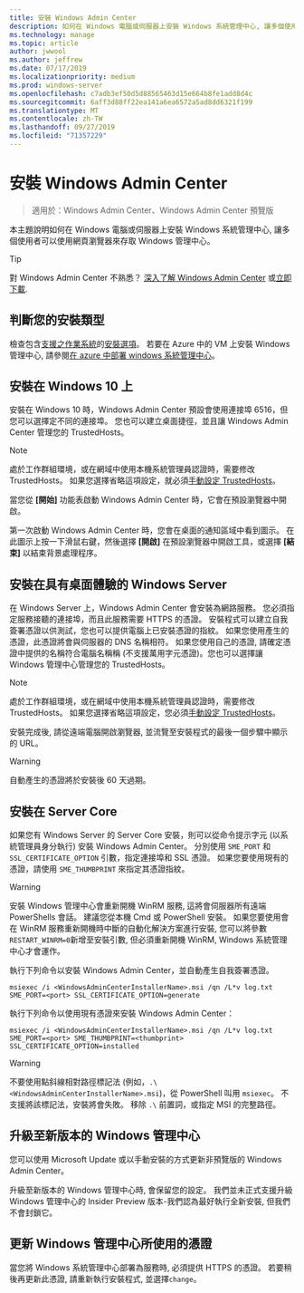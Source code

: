 ```yaml
---
title: 安裝 Windows Admin Center
description: 如何在 Windows 電腦或伺服器上安裝 Windows 系統管理中心, 讓多個使用者可以使用網頁瀏覽器來存取 Windows 管理中心。
ms.technology: manage
ms.topic: article
author: jwwool
ms.author: jeffrew
ms.date: 07/17/2019
ms.localizationpriority: medium
ms.prod: windows-server
ms.openlocfilehash: c7adb3ef50d5d88565463d15e664b8fe1add8d4c
ms.sourcegitcommit: 6aff3d88ff22ea141a6ea6572a5ad8dd6321f199
ms.translationtype: MT
ms.contentlocale: zh-TW
ms.lasthandoff: 09/27/2019
ms.locfileid: "71357229"
---
```

# <a name="install-windows-admin-center"></a>安裝 Windows Admin Center

> 適用於：Windows Admin Center、Windows Admin Center 預覽版

本主題說明如何在 Windows 電腦或伺服器上安裝 Windows 系統管理中心, 讓多個使用者可以使用網頁瀏覽器來存取 Windows 管理中心。

> [!Tip]
> 對 Windows Admin Center 不熟悉？
> [深入了解 Windows Admin Center](../understand/windows-admin-center.md) 或[立即下載](https://aka.ms/windowsadmincenter).

## <a name="determine-your-installation-type"></a>判斷您的安裝類型

檢查包含[支援之作業系統](https://docs.microsoft.com/windows-server/manage/windows-admin-center/plan/installation-options#installation-supported-operating-systems)的[安裝選項](../plan/installation-options.md)。 若要在 Azure 中的 VM 上安裝 Windows 管理中心, 請參閱[在 azure 中部署 windows 系統管理中心](../azure/deploy-wac-in-azure.md)。

## <a name="install-on-windows-10"></a>安裝在 Windows 10 上

安裝在 Windows 10 時，Windows Admin Center 預設會使用連接埠 6516，但您可以選擇定不同的連接埠。 您也可以建立桌面捷徑，並且讓 Windows Admin Center 管理您的 TrustedHosts。

> [!NOTE]
> 處於工作群組環境，或在網域中使用本機系統管理員認證時，需要修改 TrustedHosts。 如果您選擇省略這項設定，就必須[手動設定 TrustedHosts](../support/troubleshooting.md#configure-trustedhosts)。

當您從 **\[開始\]** 功能表啟動 Windows Admin Center 時，它會在預設瀏覽器中開啟。

第一次啟動 Windows Admin Center 時，您會在桌面的通知區域中看到圖示。 在此圖示上按一下滑鼠右鍵，然後選擇 **\[開啟\]** 在預設瀏覽器中開啟工具，或選擇 **\[結束\]** 以結束背景處理程序。

## <a name="install-on-windows-server-with-desktop-experience"></a>安裝在具有桌面體驗的 Windows Server

在 Windows Server 上，Windows Admin Center 會安裝為網路服務。 您必須指定服務接聽的連接埠，而且此服務需要 HTTPS 的憑證。 安裝程式可以建立自我簽署憑證以供測試，您也可以提供電腦上已安裝憑證的指紋。 如果您使用產生的憑證，此憑證將會與伺服器的 DNS 名稱相符。 如果您使用自己的憑證, 請確定憑證中提供的名稱符合電腦名稱稱 (不支援萬用字元憑證)。您也可以選擇讓 Windows 管理中心管理您的 TrustedHosts。

> [!NOTE]
> 處於工作群組環境，或在網域中使用本機系統管理員認證時，需要修改 TrustedHosts。 如果您選擇省略這項設定，您必須[手動設定 TrustedHosts](../support/troubleshooting.md#configure-trustedhosts)。

安裝完成後, 請從遠端電腦開啟瀏覽器, 並流覽至安裝程式的最後一個步驟中顯示的 URL。

> [!WARNING]
> 自動產生的憑證將於安裝後 60 天過期。

## <a name="install-on-server-core"></a>安裝在 Server Core

如果您有 Windows Server 的 Server Core 安裝，則可以從命令提示字元 (以系統管理員身分執行) 安裝 Windows Admin Center。 分別使用 `SME_PORT` 和 `SSL_CERTIFICATE_OPTION` 引數，指定連接埠和 SSL 憑證。 如果您要使用現有的憑證，請使用 `SME_THUMBPRINT` 來指定其憑證指紋。

> [!WARNING]
> 安裝 Windows 管理中心會重新開機 WinRM 服務, 這將會伺服器所有遠端 PowerShells 會話。 建議您從本機 Cmd 或 PowerShell 安裝。 如果您要使用會在 WinRM 服務重新開機時中斷的自動化解決方案進行安裝, 您可以將參數```RESTART_WINRM=0```新增至安裝引數, 但必須重新開機 WinRM, Windows 系統管理中心才會運作。

執行下列命令以安裝 Windows Admin Center，並自動產生自我簽署憑證。

```   
msiexec /i <WindowsAdminCenterInstallerName>.msi /qn /L*v log.txt SME_PORT=<port> SSL_CERTIFICATE_OPTION=generate
```

執行下列命令以使用現有憑證來安裝 Windows Admin Center：

```
msiexec /i <WindowsAdminCenterInstallerName>.msi /qn /L*v log.txt SME_PORT=<port> SME_THUMBPRINT=<thumbprint> SSL_CERTIFICATE_OPTION=installed
```

> [!WARNING]
> 不要使用點斜線相對路徑標記法 (例如，`.\<WindowsAdminCenterInstallerName>.msi`)，從 PowerShell 叫用 `msiexec`。 不支援將該標記法，安裝將會失敗。 移除 `.\` 前置詞，或指定 MSI 的完整路徑。

## <a name="upgrading-to-a-new-version-of-windows-admin-center"></a>升級至新版本的 Windows 管理中心

您可以使用 Microsoft Update 或以手動安裝的方式更新非預覽版的 Windows Admin Center。

升級至新版本的 Windows 管理中心時, 會保留您的設定。 我們並未正式支援升級 Windows 管理中心的 Insider Preview 版本-我們認為最好執行全新安裝, 但我們不會封鎖它。

## <a name="updating-the-certificate-used-by-windows-admin-center"></a>更新 Windows 管理中心所使用的憑證

當您將 Windows 系統管理中心部署為服務時, 必須提供 HTTPS 的憑證。 若要稍後再更新此憑證, 請重新執行安裝程式, 並選擇```change```。
